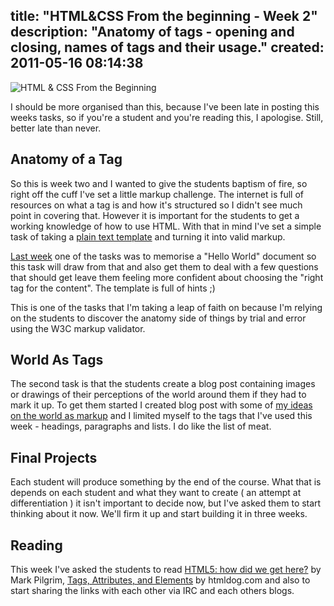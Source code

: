 title: "HTML&CSS From the beginning - Week 2"
description: "Anatomy of tags - opening and closing, names of tags and their usage."
created: 2011-05-16 08:14:38
---

![HTML & CSS From the Beginning](http://media.jamiecurle.com/uploads/2011/05/16/blogimage/logo.850x600.png)

I should be more organised than this, because I've been late in posting this weeks tasks, so if you're a student and you're reading this, I apologise. Still, better late than never.

## Anatomy of a Tag

So this is week two and I wanted to give the students baptism of fire, so right off the cuff I've set a little markup challenge.  The internet is full of resources on what a tag is and how it's structured so I didn't see much point in covering that. However it is important for the students to get a working knowledge of how to use HTML.  With that in mind I've set a simple task of taking a [plain text template][1] and turning it into valid markup.

[Last week][2] one of the tasks was to memorise a "Hello World" document so this task will draw from that and also get them to deal with a few questions that should get leave them feeling more confident about choosing the "right tag for the content". The template is full of hints ;)

This is one of the tasks that I'm taking a leap of faith on because I'm relying on the students to discover the anatomy side of things by trial and error using the W3C markup validator.

## World As Tags

The second task is that the students create a blog post containing images or drawings of their perceptions of the world around them if they had to mark it up.  To get them started I created blog post with some of [my ideas on the world as markup][3] and I limited myself to the tags that I've used this week - headings, paragraphs and lists.  I do like the list of meat.

## Final Projects

Each student will produce something by the end of the course. What that is depends on each student and what they want to create ( an attempt at differentiation ) it isn't important to decide now, but I've asked them to start thinking about it now. We'll firm it up  and start building it in three weeks.

## Reading

This week I've asked the students to read [HTML5: how did we get here?][4] by Mark Pilgrim, [Tags, Attributes, and Elements][5] by htmldog.com and also to start sharing the links with each other via IRC and each others blogs.


[1]:http://jcurle.s3.amazonaws.com/teaching/P2PU/htmlcss/week2/htmlcss.week2.1.txt
[2]: http://jamiecurle.com/blog/htmlcss-beginning-week-1/
[3]: http://jamiecurle.com/blog/applying-html-tags-world-around-us/
[4]: http://diveintohtml5.org/past.html
[5]: http://www.htmldog.com/guides/htmlbeginner/tags/